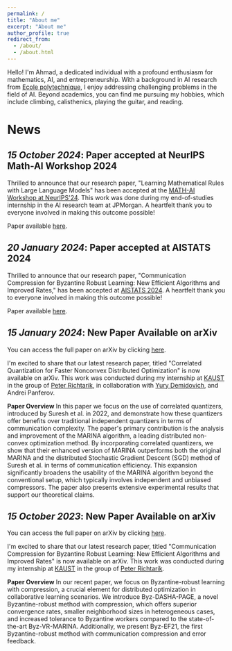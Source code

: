 ```yaml
---
permalink: /
title: "About me"
excerpt: "About me"
author_profile: true
redirect_from: 
  - /about/
  - /about.html
---
```


Hello! I'm Ahmad, a dedicated individual with a profound enthusiasm for mathematics, AI, and entrepreneurship. With a background in AI research from [Ecole polytechnique](https://www.polytechnique.edu/), I enjoy addressing challenging problems in the field of AI. Beyond academics, you can find me pursuing my hobbies, which include climbing, calisthenics, playing the guitar, and reading.

News
======
## *15 October 2024*: Paper accepted at NeurIPS Math-AI Workshop 2024

Thrilled to announce that our research paper, "Learning Mathematical Rules with Large Language
Models" has been accepted at the [MATH-AI Workshop at NeurIPS'24](https://mathai2024.github.io/). This work was done during my end-of-studies internship in the AI research team at JPMorgan. A heartfelt thank you to everyone involved in making this outcome possible!

Paper available [here](https://arxiv.org/pdf/2410.16973.pdf).


## *20 January 2024*: Paper accepted at AISTATS 2024

Thrilled to announce that our research paper, "Communication Compression for Byzantine Robust Learning: New Efficient Algorithms and Improved Rates," has been accepted at [AISTATS 2024](https://virtual.aistats.org/). A heartfelt thank you to everyone involved in making this outcome possible!

Paper available [here](https://arxiv.org/pdf/2401.05518.pdf).




## *15 January 2024*: New Paper Available on arXiv
You can access the full paper on arXiv by clicking [here](https://arxiv.org/pdf/2401.05518.pdf).

I'm excited to share that our latest research paper, titled "Correlated Quantization for Faster Nonconvex Distributed
Optimization" is now available on arXiv. This work was conducted during my internship at [KAUST](https://kaust.edu.sa) in the group of [Peter Richtarik](https://richtarik.org), in collaboration with [Yury Demidovich](https://scholar.google.com/citations?user=CDENSiUAAAAJ&hl=ru), and Andrei Panferov.

**Paper Overview**
In this paper we focus on the use of correlated quantizers, introduced by Suresh et al. in 2022, and demonstrate how these quantizers offer benefits over traditional independent quantizers in terms of communication complexity. The paper's primary contribution is the analysis and improvement of the MARINA algorithm, a leading distributed non-convex optimization method. By incorporating correlated quantizers, we show that their enhanced version of MARINA outperforms both the original MARINA and the distributed Stochastic Gradient Descent (SGD) method of Suresh et al. in terms of communication efficiency.
This expansion significantly broadens the usability of the MARINA algorithm beyond the conventional setup, which typically involves independent and unbiased compressors. The paper also presents extensive experimental results that support our theoretical claims.



## *15 October 2023*: New Paper Available on arXiv
You can access the full paper on arXiv by clicking [here](https://arxiv.org/abs/2310.09804).

I'm excited to share that our latest research paper, titled "Communication Compression for Byzantine Robust Learning: New Efficient Algorithms and Improved Rates" is now available on arXiv. This work was conducted during my internship at [KAUST](https://kaust.edu.sa) in the group of [Peter Richtarik](https://richtarik.org).

**Paper Overview**
In our recent paper, we focus on Byzantine-robust learning with compression, a crucial element for distributed optimization in collaborative learning scenarios. We introduce Byz-DASHA-PAGE, a novel Byzantine-robust method with compression, which offers superior convergence rates, smaller neighborhood sizes in heterogeneous cases, and increased tolerance to Byzantine workers compared to the state-of-the-art Byz-VR-MARINA. Additionally, we present Byz-EF21, the first Byzantine-robust method with communication compression and error feedback.